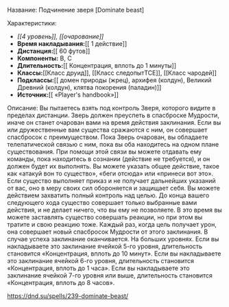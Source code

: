 Название: Подчинение зверя \[Dominate beast] 

Характеристики:
- *[[4 уровень]], [[очарование]]*
- **Время накладывания:**[[ 1 действие]]
- **Дистанция:**[[ 60 футов]]
- **Компоненты:** В, С
- **Длительность:**[[ Концентрация, вплоть до 1 минуты]]
- **Классы:**[[Класс  друид]], [[Класс следопытTCE]], [[Класс чародей]]
- **Подклассы:**[[ домен природы (жрец), архифея (колдун), Великий Древний (колдун), клятва покорения (паладин)]]
- **Источник:**[[ «Player's handbook»]]

Описание:
Вы пытаетесь взять под контроль Зверя, которого видите в пределах дистанции. Зверь должен преуспеть в спасброске Мудрости, иначе он станет очарован вами на время действия заклинания. Если вы или дружественные вам существа сражаются с ним, он совершает спасбросок с преимуществом.
Пока Зверь очарован, вы обладаете телепатической связью с ним, пока вы оба находитесь на одном плане существования. При помощи этой связи вы можете отдавать ему команды, пока находитесь в сознании (действие не требуется), и он должен будет их выполнять. Вы можете указать общее действие, такое как «атакуй вон то существо», «беги отсюда» или «принеси вот это». Если существо выполняет приказ и не получает дальнейших указаний от вас, оно в меру своих сил обороняется и защищает себя.
Вы можете действием захватить полный контроль над целью. До конца вашего следующего хода существо совершает только выбранные вами действия, и не делает ничего, что вы ему не позволяете. В это время вы можете заставлять существо совершать реакции, но при этом вы тратите и свою реакцию тоже.
Каждый раз, когда цель получает урон, она совершает новый спасбросок Мудрости от этого заклинания. В случае успеха заклинание оканчивается.
На больших уровнях. Если вы накладываете это заклинание ячейкой 5-го уровня, длительность становится «Концентрация, вплоть до 10 минут». Если вы накладываете это заклинание ячейкой 6-го уровня, длительность становится «Концентрация, вплоть до 1 часа». Если вы накладываете это заклинание ячейкой 7-го уровня или выше, длительность становится «Концентрация, вплоть до 8 часов».

https://dnd.su/spells/239-dominate-beast/